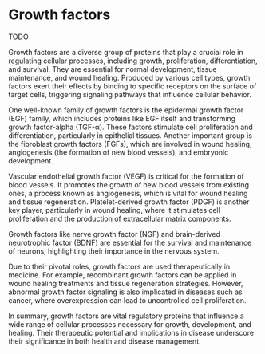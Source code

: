 # Growth factors

TODO

Growth factors are a diverse group of proteins that play a crucial role in regulating cellular processes, including growth, proliferation, differentiation, and survival. They are essential for normal development, tissue maintenance, and wound healing. Produced by various cell types, growth factors exert their effects by binding to specific receptors on the surface of target cells, triggering signaling pathways that influence cellular behavior.

One well-known family of growth factors is the epidermal growth factor (EGF) family, which includes proteins like EGF itself and transforming growth factor-alpha (TGF-α). These factors stimulate cell proliferation and differentiation, particularly in epithelial tissues. Another important group is the fibroblast growth factors (FGFs), which are involved in wound healing, angiogenesis (the formation of new blood vessels), and embryonic development.

Vascular endothelial growth factor (VEGF) is critical for the formation of blood vessels. It promotes the growth of new blood vessels from existing ones, a process known as angiogenesis, which is vital for wound healing and tissue regeneration. Platelet-derived growth factor (PDGF) is another key player, particularly in wound healing, where it stimulates cell proliferation and the production of extracellular matrix components.

Growth factors like nerve growth factor (NGF) and brain-derived neurotrophic factor (BDNF) are essential for the survival and maintenance of neurons, highlighting their importance in the nervous system.

Due to their pivotal roles, growth factors are used therapeutically in medicine. For example, recombinant growth factors can be applied in wound healing treatments and tissue regeneration strategies. However, abnormal growth factor signaling is also implicated in diseases such as cancer, where overexpression can lead to uncontrolled cell proliferation.

In summary, growth factors are vital regulatory proteins that influence a wide range of cellular processes necessary for growth, development, and healing. Their therapeutic potential and implications in disease underscore their significance in both health and disease management.